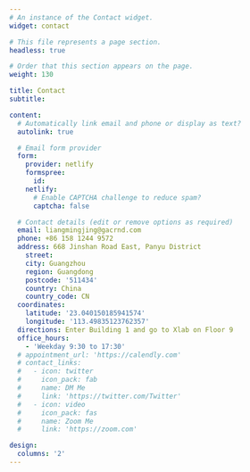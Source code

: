 ```yaml
---
# An instance of the Contact widget.
widget: contact

# This file represents a page section.
headless: true

# Order that this section appears on the page.
weight: 130

title: Contact
subtitle:

content:
  # Automatically link email and phone or display as text?
  autolink: true

  # Email form provider
  form:
    provider: netlify
    formspree:
      id:
    netlify:
      # Enable CAPTCHA challenge to reduce spam?
      captcha: false

  # Contact details (edit or remove options as required)
  email: liangmingjing@gacrnd.com
  phone: +86 158 1244 9572
  address: 668 Jinshan Road East, Panyu District
    street: 
    city: Guangzhou
    region: Guangdong
    postcode: '511434'
    country: China
    country_code: CN
  coordinates:
    latitude: '23.040150185941574'
    longitude: '113.49835123762357'
  directions: Enter Building 1 and go to Xlab on Floor 9
  office_hours:
    - 'Weekday 9:30 to 17:30'
  # appointment_url: 'https://calendly.com'
  # contact_links:
  #   - icon: twitter
  #     icon_pack: fab
  #     name: DM Me
  #     link: 'https://twitter.com/Twitter'
  #   - icon: video
  #     icon_pack: fas
  #     name: Zoom Me
  #     link: 'https://zoom.com'

design:
  columns: '2'
---
```


